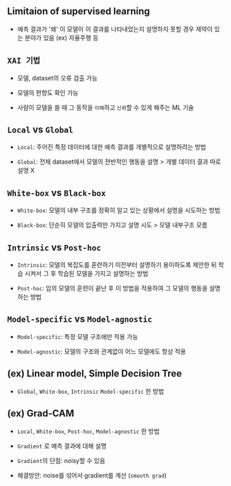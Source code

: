 ## Limitaion of supervised learning 

- 예측 결과가 '왜' 이 모델이 이 결과를 나타내었는지 설명하지 못할 경우 제약이 있는 분야가 있음 (ex) 자율주행 등 

## `XAI 기법`

- 모델, dataset의 오류 검출 가능

- 모델의 편향도 확인 가능

- 사람이 모델을 쓸 때 그 동작을 `이해`하고 `신뢰`할 수 있게 해주는 ML 기술

## `Local` vs `Global`

- `Local`: 주어진 특정 데이터에 대한 예측 결과를 개별적으로 설명하려는 방법

- `Global`: 전체 dataset에서 모델의 전반적인 행동을 설명 > 개별 데이터 결과 따로 설명 X

## `White-box` vs `Black-box`

- `White-box`: 모델의 내부 구조를 정확히 알고 있는 상황에서 설명을 시도하는 방법

- `Black-box`: 단순히 모델의 입출력만 가지고 설명 시도 > 모델 내부구조 모름


## `Intrinsic` vs `Post-hoc`

- `Intrinsic`: 모델의 복잡도를 훈련하기 이전부터 설명하기 용이하도록 제안한 뒤 학습 시켜서 그 후 학습된 모델을 가지고 설명하는 방법

- `Post-hoc`: 임의 모델의 훈련이 끝난 후 이 방법을 적용하여 그 모델의 행동을 설명하는 방법 

## `Model-specific` vs `Model-agnostic`

- `Model-specific`: 특정 모델 구조에만 적용 가능

- `Model-agnostic`: 모델의 구조와 관계없이 어느 모델에도 항상 적용

## (ex) Linear model, Simple Decision Tree


- `Global`, `White-box`, `Intrinsic` `Model-specific` 한 방법

## (ex) Grad-CAM

- `Local`, `White-box`, `Post-hoc`, `Model-agnostic` 한 방법

- `Gradient` 로 예측 결과에 대해 설명

- `Gradient`의 단점: noisy할 수 있음

- 해결방안: noise를 섞어서 gradient를 계산 (`smooth grad`)